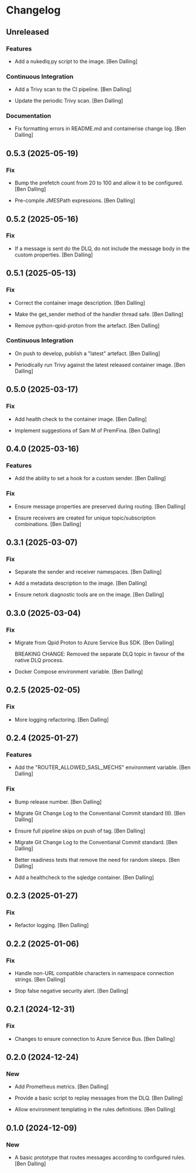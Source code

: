 # Changelog


## Unreleased

### Features

* Add a nukedlq.py script to the image. [Ben Dalling]

### Continuous Integration

* Add a Trivy scan to the CI pipeline. [Ben Dalling]

* Update the periodic Trivy scan. [Ben Dalling]

### Documentation

* Fix formatting errors in README.md and containerise change log. [Ben Dalling]


## 0.5.3 (2025-05-19)

### Fix

* Bump the prefetch count from 20 to 100 and allow it to be configured. [Ben Dalling]

* Pre-compile JMESPath expressions. [Ben Dalling]


## 0.5.2 (2025-05-16)

### Fix

* If a message is sent do the DLQ, do not include the message body in the custom properties. [Ben Dalling]


## 0.5.1 (2025-05-13)

### Fix

* Correct the container image description. [Ben Dalling]

* Make the get_sender method of the handler thread safe. [Ben Dalling]

* Remove python-qpid-proton from the artefact. [Ben Dalling]

### Continuous Integration

* On push to develop, publish a "latest" artefact. [Ben Dalling]

* Periodically run Trivy against the latest released container image. [Ben Dalling]


## 0.5.0 (2025-03-17)

### Fix

* Add health check to the container image. [Ben Dalling]

* Implement suggestions of Sam M of PremFina. [Ben Dalling]


## 0.4.0 (2025-03-16)

### Features

* Add the ability to set a hook for a custom sender. [Ben Dalling]

### Fix

* Ensure message properties are preserved during routing. [Ben Dalling]

* Ensure receivers are created for unique topic/subscription combinations. [Ben Dalling]


## 0.3.1 (2025-03-07)

### Fix

* Separate the sender and receiver namespaces. [Ben Dalling]

* Add a metadata description to the image. [Ben Dalling]

* Ensure netork diagnostic tools are on the image. [Ben Dalling]


## 0.3.0 (2025-03-04)

### Fix

* Migrate from Qpid Proton to Azure Service Bus SDK. [Ben Dalling]

  BREAKING CHANGE: Removed the separate DLQ topic in favour of the
  native DLQ process.

* Docker Compose environment variable. [Ben Dalling]


## 0.2.5 (2025-02-05)

### Fix

* More logging refactoring. [Ben Dalling]


## 0.2.4 (2025-01-27)

### Features

* Add the "ROUTER_ALLOWED_SASL_MECHS" environment variable. [Ben Dalling]

### Fix

* Bump release number. [Ben Dalling]

* Migrate Git Change Log to the Conventianal Commit standard (II). [Ben Dalling]

* Ensure full pipeline skips on push of tag. [Ben Dalling]

* Migrate Git Change Log to the Conventianal Commit standard. [Ben Dalling]

* Better readiness tests that remove the need for random sleeps. [Ben Dalling]

* Add a healthcheck to the sqledge container. [Ben Dalling]


## 0.2.3 (2025-01-27)

### Fix

* Refactor logging. [Ben Dalling]


## 0.2.2 (2025-01-06)

### Fix

* Handle non-URL compatible characters in namespace connection strings. [Ben Dalling]

* Stop false negative security alert. [Ben Dalling]


## 0.2.1 (2024-12-31)

### Fix

* Changes to ensure connection to Azure Service Bus. [Ben Dalling]


## 0.2.0 (2024-12-24)

### New

* Add Prometheus metrics. [Ben Dalling]

* Provide a basic script to replay messages from the DLQ. [Ben Dalling]

* Allow environment templating in the rules definitions. [Ben Dalling]


## 0.1.0 (2024-12-09)

### New

* A basic prototype that routes messages according to configured rules. [Ben Dalling]


